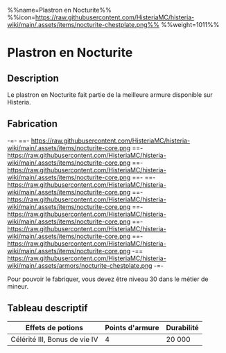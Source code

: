 %%name=Plastron en Nocturite%%
%%icon=https://raw.githubusercontent.com/HisteriaMC/histeria-wiki/main/.assets/items/nocturite-chestplate.png%%
%%weight=1011%%

# Plastron en Nocturite

## Description
Le plastron en Nocturite fait partie de la meilleure armure disponible sur Histeria.

## Fabrication
-=-
 ==- https://raw.githubusercontent.com/HisteriaMC/histeria-wiki/main/.assets/items/nocturite-core.png
 ==- https://raw.githubusercontent.com/HisteriaMC/histeria-wiki/main/.assets/items/nocturite-core.png
 ==- https://raw.githubusercontent.com/HisteriaMC/histeria-wiki/main/.assets/items/nocturite-core.png
 ==- 
 ==- https://raw.githubusercontent.com/HisteriaMC/histeria-wiki/main/.assets/items/nocturite-core.png
 ==- https://raw.githubusercontent.com/HisteriaMC/histeria-wiki/main/.assets/items/nocturite-core.png
 ==- https://raw.githubusercontent.com/HisteriaMC/histeria-wiki/main/.assets/items/nocturite-core.png
 ==- https://raw.githubusercontent.com/HisteriaMC/histeria-wiki/main/.assets/items/nocturite-core.png
 ==- https://raw.githubusercontent.com/HisteriaMC/histeria-wiki/main/.assets/items/nocturite-core.png
 -== https://raw.githubusercontent.com/HisteriaMC/histeria-wiki/main/.assets/armors/nocturite-chestplate.png
-=-

Pour pouvoir le fabriquer, vous devez être niveau 30 dans le métier de mineur.

## Tableau descriptif
| Effets de potions | Points d'armure | Durabilité |
| ----------------- |-----------------| ---------- |
| Célérité III, Bonus de vie IV | 4 | 20 000 |